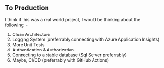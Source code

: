 ## To Production

I think if this was a real world project, I would be thinking about the following: -
1. Clean Architecture
2. Logging System (preferrably connecting with Azure Application Insights)
3. More Unit Tests
4. Authentication & Authorization
5. Connecting to a stable database (Sql Server preferrably)
6. Maybe, CI/CD (preferrably with GitHub Actions)
